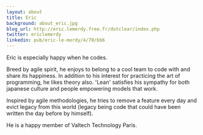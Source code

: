 ```yaml
---
layout: about
title: Eric
background: about_eric.jpg
blog_url: http://eric.lemerdy.free.fr/dotclear/index.php
twitter: ericlemerdy
linkedin: pub/eric-le-merdy/4/70/bb6
---
```


Eric is especially happy when he codes.

Breed by agile spirit, he enjoys to belong to a cool team to code with and share its happiness. In addition to his interest for practicing the art of programming, he likes theory also. 'Lean' satisfies his sympathy for both japanese culture and people empowering models that work.

Inspired by agile methodologies, he tries to remove a feature every day and evict legacy from this world (legacy being code that could have been written the day before by himself).

He is a happy member of Valtech Technology Paris.